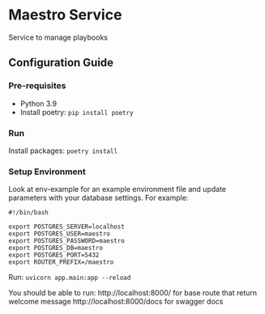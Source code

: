 # Maestro Service
Service to manage playbooks

## Configuration Guide

### Pre-requisites
- Python 3.9
- Install poetry: `pip install poetry`

### Run
Install packages:
`poetry install`

### Setup Environment

Look at env-example for an example environment file and update parameters with your database settings.
For example:

```
#!/bin/bash

export POSTGRES_SERVER=localhost
export POSTGRES_USER=maestro
export POSTGRES_PASSWORD=maestro
export POSTGRES_DB=maestro
export POSTGRES_PORT=5432
export ROUTER_PREFIX=/maestro
```

Run:
`uvicorn app.main:app --reload`

You should be able to run: 
http://localhost:8000/ for base route that return welcome message
http://localhost:8000/docs for swagger docs
